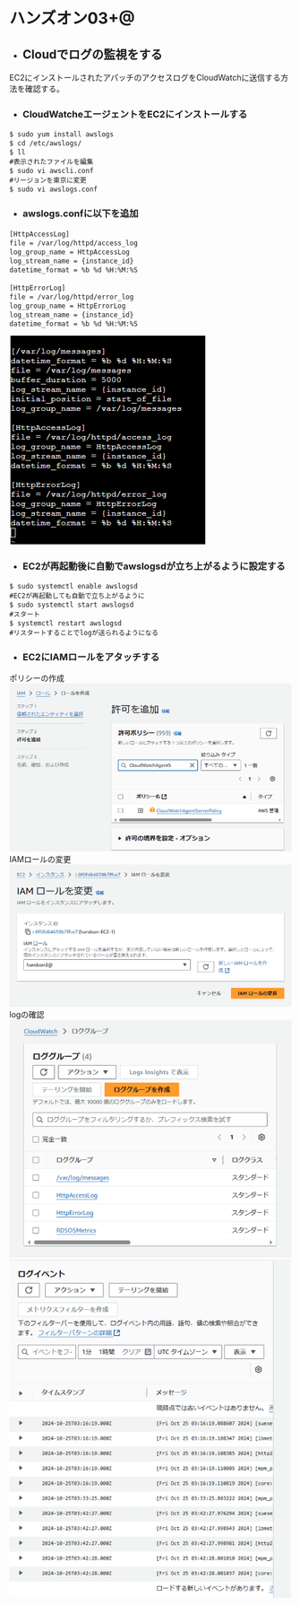 # ハンズオン03+@  
- ## Cloudでログの監視をする  
EC2にインストールされたアパッチのアクセスログをCloudWatchに送信する方法を確認する。  

- ### CloudWatcheエージェントをEC2にインストールする  
```bash:title   
$ sudo yum install awslogs  
$ cd /etc/awslogs/  
$ ll  
#表示されたファイルを編集  
$ sudo vi awscli.conf  
#リージョンを東京に変更  
$ sudo vi awslogs.conf  
```  
- ### awslogs.confに以下を追加  
```bash:title 
[HttpAccessLog]
file = /var/log/httpd/access_log
log_group_name = HttpAccessLog
log_stream_name = {instance_id}
datetime_format = %b %d %H:%M:%S

[HttpErrorLog]
file = /var/log/httpd/error_log
log_group_name = HttpErrorLog
log_stream_name = {instance_id}
datetime_format = %b %d %H:%M:%S  
```  
![awslogs.conf](./img03+@/awslogs.png)  

- ### EC2が再起動後に自動でawslogsdが立ち上がるように設定する  
```bash:title  
$ sudo systemctl enable awslogsd  
#EC2が再起動しても自動で立ち上がるように  
$ sudo systemctl start awslogsd  
#スタート  
$ systemctl restart awslogsd  
#リスタートすることでlogが送られるようになる  
```  

- ### EC2にIAMロールをアタッチする  
ポリシーの作成  
![policy](./img03+@/iam.png)  
IAMロールの変更  
![IAM](./img03+@/hennkou.png)  
logの確認  
![log](./img03+@/log.png)  
![log2](./img03+@/log2.png)
